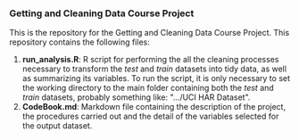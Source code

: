 ### Getting and Cleaning Data Course Project

This is the repository for the Getting and Cleaning Data Course Project. This repository contains the following files:

1. **run_analysis.R**: R script for performing the all the cleaning processes necessary to transform the *test* and *train* datasets into tidy data, as well as summarizing its variables. To run the script, it is only necessary to set the working directory to the main folder containing both the *test* and *train* datasets, probably something like: ".../UCI HAR Dataset".
2. **CodeBook.md**: Markdown file containing the description of the project, the procedures carried out and the detail of the variables selected for the output dataset.
